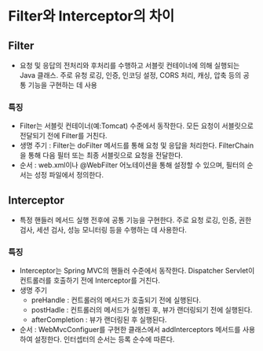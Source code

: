 # Filter와 Interceptor의 차이
## Filter
- 요청 및 응답의 전처리와 후처리를 수행하고 서블릿 컨테이너에 의해 실행되는 Java 클래스.
주로 유청 로깅, 인증, 인코딩 설정, CORS 처리, 캐싱, 압축 등의 공통 기능을 구현하는 데 사용
### 특징
- Filter는 서블릿 컨테이너(예:Tomcat) 수준에서 동작한다.
모든 요청이 서블릿으로 전달되기 전에 Filter를 거친다.
- 생명 주기 : Filter는 doFilter 메서드를 통해 요청 및 응답을 처리한다.
FilterChain을 통해 다음 필터 또는 최종 서블릿으로 요청을 전달한다.
- 순서 : web.xml이나 @WebFilter 어노테이션을 통해 설정할 수 있으며, 필터의 순서는 성정 파일에서 정의한다.

## Interceptor
- 특정 핸들러 메서드 실행 전후에 공통 기능을 구현한다.
주로 요청 로깅, 인증, 권한 검사, 세션 검사, 성능 모니터링 등을 수행하는 데 사용한다.
### 특징
- Interceptor는 Spring MVC의 핸들러 수준에서 동작한다. Dispatcher Servlet이 컨트롤러를 호출하기 전에 Interceptor를 거친다.
- 생명 주기
    - preHandle : 컨트롤러의 메서드가 호출되기 전에 실행된다.
    - postHadle : 컨트롤러의 메서드가 실행된 후, 뷰가 랜더링되기 전에 실행된다.
    - afterCompletion : 뷰가 랜더링된 후 실행된다.
- 순서 : WebMvcConfiguer를 구현한 클래스에서 addInterceptors 메서드를 사용하여 설정한다.
인터셉터의 순서는 등록 순수에 따른다.